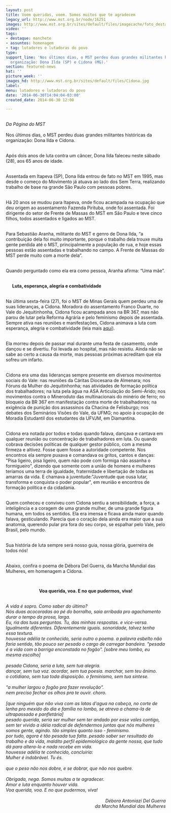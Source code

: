 ```yaml
---
layout: post
title: Voem queridas, voem. Somos muitos que te agradecem
legacy_url: http://www.mst.org.br/node/16251
images: http://www.mst.org.br/sites/default/files/imagecache/foto_destaque/Cidona.jpg
video: ''
tags:
- destaque: manchete
- assuntos: homenagem
- tag: lutadores e lutadoras do povo
type: 
support_line: 'Nos últimos dias, o MST perdeu duas grandes militantes históricas da
  organização: Dona Ilda (SP) e Cidona (MG).'
section: featured-news
hat: ''
picture_week: ''
images_hd: http://www.mst.org.br/sites/default/files/Cidona.jpg
label: 
menu: lutadores e lutadoras do povo
date: '2014-06-30T14:04:04-03:00'
created_date: 2014-06-30 12:00

---
```

<p><br><em>Da Página do MST<br></em><br>Nos últimos dias, o MST perdeu duas grandes militantes históricas da organização: Dona Ilda e Cidona.</p><p><br>Após dois anos de luta contra um câncer, Dona Ilda faleceu neste sábado (28), aos 65 anos de idade.</p><p><br>Assentada em Itapeva (SP), Dona Ilda entrou de fato no MST em 1995, mas desde o começo do Movimento já atuava ao lado dos Sem Terra, realizando trabalho de base na grande São Paulo com pessoas pobres.</p><p><br>Há 20 anos se mudou para Itapeva, onde ficou acampada na ocupação que deu origem ao assentamento Fazenda Pirituba, onde foi assentada. Foi dirigente do setor de Frente de Massas do MST em São Paulo e teve cinco filhos, todos assentados e ligados ao MST.</p><p><br>Para Sebastião Aranha, militante do MST e genro de Dona Ilda, “a contribuição dela foi muito importante, porque o trabalho dela trouxe muita gente perdida até o MST, principalmente a população de rua, e hoje essas pessoas estão assentadas e trabalhando no campo. A Frente de Massas do MST perde muito com a morte dela”.&nbsp;</p><p><br>Quando perguntado como ela era como pessoa, Aranha afirma: “Uma mãe”.</p><p><br><strong><img style="margin: 10px; float: left;" src="http://www.mst.org.br/sites/default/files/Cidona.jpg" alt="">Luta, esperança, alegria e combatividade</strong></p><p><br>Na última sexta-feira (27), foi o MST de Minas Gerais quem perdeu uma de suas lideranças, a Cidona. Moradora do assentamento Franco Duarte, no Vale do Jequitinhonha, Cidona ficou acampada anos na BR 367, mas não parou de lutar pela Reforma Agrária e pelo feminismo depois de assentada. Sempre ativa nas reuniões e manifestações, Cidona animava a luta com esperança, alegria e combatividade (leia mais <a href="http://blogdobanu.blogspot.com.br/2014/06/morre-uma-mulher-de-luta-do-vale-cidona.html">aqui</a>).</p><p><br>Ela morreu depois de passar mal durante uma festa de casamento, onde dançou e se divertiu. Foi levada ao hospital, mas não resistiu. Ainda não se sabe ao certo a causa da morte, mas pessoas próximas acreditam que ela sofreu um infarto.</p><p><br>Cidona era uma das lideranças sempre presente em diversos movimentos sociais do Vale: nas reuniões da Cáritas Diocesana de Almenara; nos Fóruns da Mulher do Jequitinhonha; nas atividades de formação política dos trabalhadores; na luta pela água na ASA Articulação do Semi-Árido; nos movimentos contra o Mineroduto das multinacionais do minério de ferro; no bloqueio da BR 367 em manifestação contra morte de trabalhadores; na exigência de punição dos assassinos da Chacina de Felisburgo; nos debates dos Seminários Visões do Vale, da UFMG; no apoio à ocupação de Moradia Estudantil dos estudantes da UFVJM, em Diamantina.&nbsp;</p><p><br>Cidona era notada por todos e todas quando falava, dançava e cantava em qualquer reunião ou concentração de trabalhadores em luta. Ou quando cobrava decisões políticas de qualquer gestor público, com a mesma firmeza e altivez. Fosse quem fosse a autoridade competente. Nos encontros ela sempre puxava e comandava os gritos, cantos e danças: "Pisa ligeiro, pisa ligeiro, quem não pode com formiga não assanha o formigueiro", dizendo que somente com a união de homens e mulheres teríamos uma terra de igualdade, fraternidade e libertação de todas as amarras da vida. E chamava a juventude:"Juventude que ousa lutar, transforma e conquista o poder popular", em reunião e encontros de formação política e da cidadania.</p><p><br>Quem conheceu e conviveu com Cidona sentiu a sensibilidade, a força, a inteligência e a coragem de uma grande mulher, de uma grande figura humana, em todos os sentidos. Ela era imensa e ficava ainda maior quando falava, gesticulando. Parecia que o coração dela ainda era maior que a sua anatomia, querendo pular pra fora do seu corpo, se espalhar pelo Vale, pelo Brasil, pelo mundo.&nbsp;</p><p><br>Sua história de luta sempre será nosso guia, nossa glória, guerreira de todos nós! &nbsp;</p><div><div><p><br>Abaixo, confira o poema de Débora Del Guerra, da Marcha Mundial das Mulheres, em homenagem a Cidona.&nbsp;</p><div>&nbsp;</div><p style="text-align: center;"><strong>Voa querida, voa. E no que pudermos, viva!</strong></p></div><div style="text-align: center;">&nbsp;</div><div><em>A vida é sopro. Como saber do último?</em></div><div><em>Nós duas acocoradas ao pé do borralho, saia arribada pro agachamento durar o tempo da prosa, larga.</em></div><div><em>Eu, ria das tuas perguntas. Tu, das minhas respostas. e vice-versa.</em></div><div><em>Igualmente diferentes. Diferentemente iguais. sonoridade, talvez tenha essa textura.</em></div><div><em>houvesse adélia te conhecido, seria outro o poema. a palavra esbelto não faria sentido, tão pouco ser pesado o cargo de carregar bandeira. "pesada é a vida com a barriga enconstada no fogão". [sobre meu lombo, eu mesma escolho]</em></div><div><em><br></em></div><div><em>pesada Cidona, seria a luta, sem tua alegria.</em></div><div><em>dançar, sem tua voz. acordar, sem tua poesia. marchar, sem teu ânimo.</em></div><div><em>o cotidiano, sem tua toda disposição. o feminismo, sem tua síntese.&nbsp;</em></div><div><em><br></em></div><div><em>"a mulher largou o fogão pra fazer revolução".&nbsp;</em></div><div><em>nem preciso fechar os olhos pra te ouvir. choro.</em></div><div><em><br></em></div><div><em>[que ninguém que não viva com as latas d'agua na cabeça, no corte de lenha pro mexido do dia e família no lombo, se atreva a chama-la de ultrapassada e panfletária]</em></div><div><em>pesado querida, seria ser mulher sem ter andado por esse vales contigo, sem ter vivido a idéia radical de defendermos juntas que nós mulheres somos gente, agindo. tão simples quanto isso - feminismo.</em></div><div><em>por tudo, agora é tão pesada tua falta. pesado saber ser resultado do trabalho e da vida, maldito perfil epidemiológico da gente nossa, que tudo dá para altera-lo e nada recebe em vida.</em></div><div><em>houvesse adélia te conhecido, concluiria:</em></div><div><em>Mulher é indobrável. Tu és.</em></div><div><em><br></em></div><div><em>que o peso não nos dobre, e se dobrar, que não nos quebre.</em></div><div><em><br></em></div><div><em>Obrigada, nega. Somos muitas a te agradecer.&nbsp;</em></div><div><em>Amor e luta enquanto houver vida.</em></div><div><em>Voa querida, voa. E no que pudermos, viva!</em></div><div><em>&nbsp;</em></div><div style="text-align: right;"><em>Débora Antoniazi Del Guerra</em></div><div style="text-align: right;"><em>da Marcha Mundial das Mulheres</em></div></div><div style="text-align: right;">&nbsp;</div>
